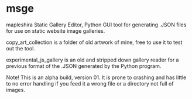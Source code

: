 # msge
mapleshira Static Gallery Editor, Python GUI tool for generating .JSON files for use on static website image galleries.

copy_art_collection is a folder of old artwork of mine, free to use it to test out the tool.

experimental_js_gallery is an old and stripped down gallery reader for a previous format of the .JSON generated by the Python program.

Note! This is an alpha build, version 01. It is prone to crashing and has little to no error handling if you feed it a wrong file or a directory not full of images.
